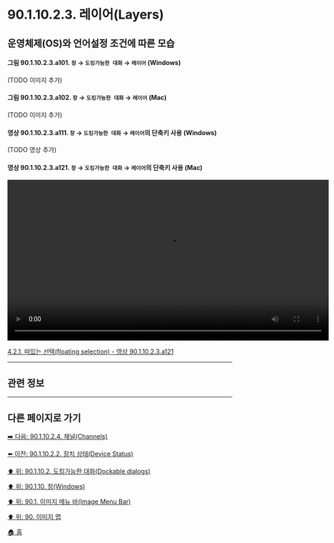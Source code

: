 # 90.1.10.2.3. 레이어(Layers)
## 운영체제(OS)와 언어설정 조건에 따른 모습
#### 그림 90.1.10.2.3.a101. `창` → `도킹가능한 대화` → `레이어` (Windows)
(TODO 이미지 추가)

#### 그림 90.1.10.2.3.a102. `창` → `도킹가능한 대화` → `레이어` (Mac)
(TODO 이미지 추가)

#### 영상 90.1.10.2.3.a111. `창` → `도킹가능한 대화` → `레이어`의 단축키 사용 (Windows)
(TODO 영상 추가)

<a id="90-01-10-02-03-a121"></a>

#### 영상 90.1.10.2.3.a121. `창` → `도킹가능한 대화` → `레이어`의 단축키 사용 (Mac)
<video controls="controls" width="720" environment="MacOS:Sonoma 14.2.1 GIMP 2.10.36" src="https://github.com/wonder13662/gimp/assets/15767104/626ceaad-b1d8-4f80-8540-e78a04a1c93a"></video>

[4.2.1. 떠있는 선택(floating selection) - 영상 90.1.10.2.3.a121](./04-02-01-there-is-a-floating-selection.md#90-01-10-02-03-a121)

***

## 관련 정보

***

## 다른 페이지로 가기

[➡️ 다음: 90.1.10.2.4. 채널(Channels)](./90-01-10-02-04-channels.md)

[⬅️ 이전: 90.1.10.2.2. 장치 상태(Device Status)](./90-01-10-02-02-device_status.md)

[⬆️ 위: 90.1.10.2. 도킹가능한 대화(Dockable dialogs)](./90-01-10-02-00-dockable_dialogs.md)

[⬆️ 위: 90.1.10. 창(Windows)](./90-01-10-00-windows.md)

[⬆️ 위: 90.1. 이미지 메뉴 바(Image Menu Bar)](./90-01-00-image-menu-bar.md)

[⬆️ 위: 90. 이미지 맵](./90-00-image-map.md)

[🏠 홈](./00-home.md)
